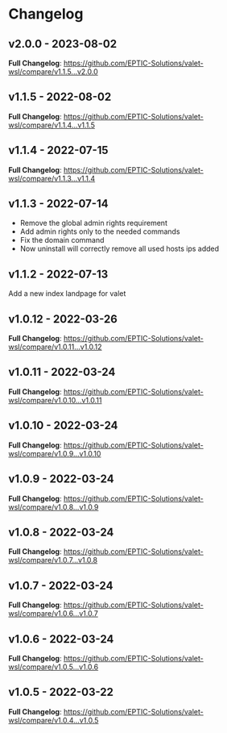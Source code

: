# Changelog

## v2.0.0 - 2023-08-02

**Full Changelog**: https://github.com/EPTIC-Solutions/valet-wsl/compare/v1.1.5...v2.0.0

## v1.1.5 - 2022-08-02

**Full Changelog**: https://github.com/EPTIC-Solutions/valet-wsl/compare/v1.1.4...v1.1.5

## v1.1.4 - 2022-07-15

**Full Changelog**: https://github.com/EPTIC-Solutions/valet-wsl/compare/v1.1.3...v1.1.4

## v1.1.3 - 2022-07-14

- Remove the global admin rights requirement
- Add admin rights only to the needed commands
- Fix the domain command
- Now uninstall will correctly remove all used hosts ips added

## v1.1.2 - 2022-07-13

Add a new index landpage for valet

## v1.0.12 - 2022-03-26

**Full Changelog**: https://github.com/EPTIC-Solutions/valet-wsl/compare/v1.0.11...v1.0.12

## v1.0.11 - 2022-03-24

**Full Changelog**: https://github.com/EPTIC-Solutions/valet-wsl/compare/v1.0.10...v1.0.11

## v1.0.10 - 2022-03-24

**Full Changelog**: https://github.com/EPTIC-Solutions/valet-wsl/compare/v1.0.9...v1.0.10

## v1.0.9 - 2022-03-24

**Full Changelog**: https://github.com/EPTIC-Solutions/valet-wsl/compare/v1.0.8...v1.0.9

## v1.0.8 - 2022-03-24

**Full Changelog**: https://github.com/EPTIC-Solutions/valet-wsl/compare/v1.0.7...v1.0.8

## v1.0.7 - 2022-03-24

**Full Changelog**: https://github.com/EPTIC-Solutions/valet-wsl/compare/v1.0.6...v1.0.7

## v1.0.6 - 2022-03-24

**Full Changelog**: https://github.com/EPTIC-Solutions/valet-wsl/compare/v1.0.5...v1.0.6

## v1.0.5 - 2022-03-22

**Full Changelog**: https://github.com/EPTIC-Solutions/valet-wsl/compare/v1.0.4...v1.0.5

